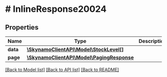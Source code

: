 # # InlineResponse20024

## Properties

Name | Type | Description | Notes
------------ | ------------- | ------------- | -------------
**data** | [**\SkynamoClientAPI\Model\StockLevel[]**](StockLevel.md) |  | [optional]
**page** | [**\SkynamoClientAPI\Model\PagingResponse**](PagingResponse.md) |  | [optional]

[[Back to Model list]](../../README.md#models) [[Back to API list]](../../README.md#endpoints) [[Back to README]](../../README.md)
